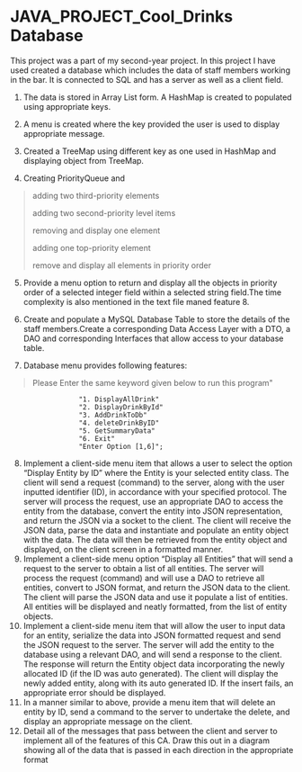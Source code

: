 # JAVA_PROJECT_Cool_Drinks Database

This project was a part of my second-year project. In this project I have used created a database which includes the data of staff members working in the bar. It is connected to SQL and has a server as well as a client field.

1. The data is stored in Array List form. A HashMap is created to populated using appropriate keys.

2. A menu is created where the key provided the user is used to display appropriate message.

3. Created a TreeMap using different key as one used in HashMap and displaying object from TreeMap.

4. Creating PriorityQueue and
> adding two third-priority elements
> 
> adding two second-priority level items
> 
> removing and display one element
> 
> adding one top-priority element
> 
> remove and display all elements in priority order
> 

5. Provide a menu option to return and display all the objects in priority order of a selected integer field within a selected string field.The time complexity is also mentioned in the text file maned feature 8.

6. Create and populate a MySQL Database Table to store the details of the staff members.Create a corresponding Data Access Layer with a DTO, a DAO and corresponding Interfaces that allow access to your database table.


7. Database menu provides following features:
>Please Enter the same keyword given below to run this program"
>
                     "1. DisplayAllDrink"
                     "2. DisplayDrinkById"
                     "3. AddDrinkToDb"
                     "4. deleteDrinkByID"
                     "5. GetSummaryData"
                     "6. Exit"
                     "Enter Option [1,6]";
>
8. Implement a client-side menu item that allows a user to select the option “Display Entity by ID” where the Entity is your selected entity class. The client will send a request (command) to the server, along with the user inputted identifier (ID), in accordance with your specified protocol. The server will process the request, use an appropriate DAO to access the entity from the database, convert the entity into JSON representation, and return the JSON via a socket to the client. The client will receive the JSON data, parse the data and instantiate and populate an entity object with the data. The data will then be retrieved from the entity object and displayed, on the client screen in a formatted manner.
9. Implement a client-side menu option “Display all Entities” that will send a request to the server to obtain a list of all entities. The server will process the request (command) and will use a DAO to retrieve all entities, convert to JSON format, and return the JSON data to the client. The client will parse the JSON data and use it populate a list of entities. All entities will be displayed and neatly formatted, from the list of entity objects.
10. Implement a client-side menu item that will allow the user to input data for an entity, serialize the data into JSON formatted request and send the JSON request to the server. The server will add the entity to the database using a relevant DAO, and will send a response to the client. The response will return the Entity object data incorporating the newly allocated ID (if the ID was auto generated). The client will display the newly added entity, along with its auto generated ID. If the insert fails, an appropriate error should be displayed.
11. In a manner similar to above, provide a menu item that will delete an entity by ID, send a command to the server to undertake the delete, and display an appropriate message on the client.
12. Detail all of the messages that pass between the client and server to implement all of the features of this CA. Draw this out in a diagram showing all of the data that is passed in each direction in the appropriate format
